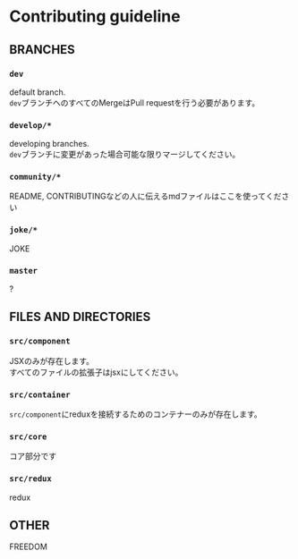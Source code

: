 # Contributing guideline  
## BRANCHES
### `dev`
default branch.  
`dev`ブランチへのすべてのMergeはPull requestを行う必要があります。
  
### `develop/*`
developing branches.  
`dev`ブランチに変更があった場合可能な限りマージしてください。  
  
### `community/*`
README, CONTRIBUTINGなどの人に伝えるmdファイルはここを使ってください  
  
### `joke/*`
JOKE  
  
### `master`
?  
  
## FILES AND DIRECTORIES
### `src/component`
JSXのみが存在します。  
すべてのファイルの拡張子はjsxにしてください。  
  
### `src/container`
`src/component`にreduxを接続するためのコンテナーのみが存在します。

### `src/core`
コア部分です  
  
### `src/redux`
redux  
  
## OTHER
FREEDOM
